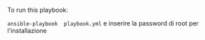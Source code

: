 To run this playbook:

`ansible-playbook  playbook.yml`
e inserire la password di root per l'installazione
